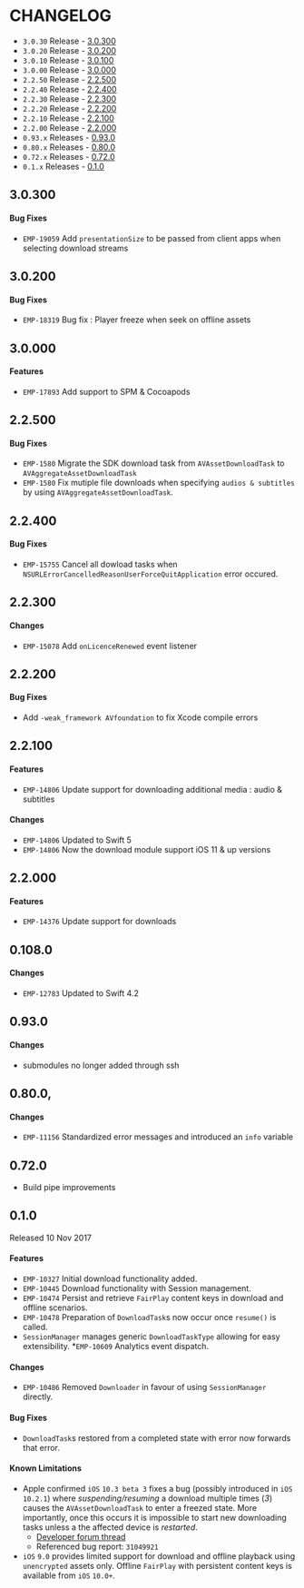 # CHANGELOG

* `3.0.30` Release - [3.0.300](#30300)
* `3.0.20` Release - [3.0.200](#30200)
* `3.0.10` Release - [3.0.100](#30100)
* `3.0.00` Release - [3.0.000](#30000)
* `2.2.50` Release - [2.2.500](#22500)
* `2.2.40` Release - [2.2.400](#22400)
* `2.2.30` Release - [2.2.300](#22100)
* `2.2.20` Release - [2.2.200](#22200)
* `2.2.10` Release - [2.2.100](#22100)
* `2.2.00` Release - [2.2.000](#22000)
* `0.93.x` Releases - [0.93.0](#09300)
* `0.80.x` Releases - [0.80.0](#08000)
* `0.72.x` Releases - [0.72.0](#07200)
* `0.1.x` Releases - [0.1.0](#010)

## 3.0.300
#### Bug Fixes
* `EMP-19059` Add `presentationSize` to be passed from client apps when selecting download streams

## 3.0.200
#### Bug Fixes
* `EMP-18319` Bug fix : Player freeze when seek on offline assets

## 3.0.000
#### Features
* `EMP-17893` Add support to SPM & Cocoapods

## 2.2.500
#### Bug Fixes
* `EMP-1580` Migrate the SDK download task from `AVAssetDownloadTask` to `AVAggregateAssetDownloadTask`
* `EMP-1580` Fix mutiple file downloads when specifying `audios & subtitles` by using `AVAggregateAssetDownloadTask`.


## 2.2.400
#### Bug Fixes
* `EMP-15755` Cancel all dowload tasks when `NSURLErrorCancelledReasonUserForceQuitApplication` error occured.

## 2.2.300
#### Changes
* `EMP-15078` Add `onLicenceRenewed` event listener 


## 2.2.200
#### Bug Fixes
* Add `-weak_framework AVfoundation` to fix Xcode compile errors


## 2.2.100
#### Features
* `EMP-14806` Update support for downloading additional media : audio & subtitles

#### Changes
* `EMP-14806`  Updated to Swift 5
* `EMP-14806`  Now the download module support iOS 11 & up versions 


## 2.2.000
#### Features
* `EMP-14376` Update support for downloads 

## 0.108.0

#### Changes
* `EMP-12783`  Updated to Swift 4.2

## 0.93.0

#### Changes
* submodules no longer added through ssh

## 0.80.0,

#### Changes
* `EMP-11156` Standardized error messages and introduced an `info` variable

## 0.72.0
* Build pipe improvements

## 0.1.0
Released 10 Nov 2017

#### Features

* `EMP-10327` Initial download functionality added.
* `EMP-10445` Download functionality with Session management.
* `EMP-10474` Persist and retrieve `FairPlay` content keys in download and offline scenarios.
* `EMP-10478` Preparation of `DownloadTask`s now occur once `resume()` is called.
* `SessionManager` manages generic `DownloadTaskType` allowing for easy extensibility.
*`EMP-10609` Analytics event dispatch.

#### Changes
* `EMP-10486` Removed `Downloader` in favour of using `SessionManager` directly.

#### Bug Fixes
* `DownloadTask`s restored from a completed state with error now forwards that error.
    

#### Known Limitations
* Apple confirmed `iOS` `10.3 beta 3` fixes a bug (possibly introduced in `iOS 10.2.1`) where *suspending/resuming* a download multiple times (*3*) causes the `AVAssetDownloadTask` to enter a freezed state. More importantly, once this occurs it is impossible to start new downloading tasks unless a the affected device is *restarted*.
    - [Developer forum thread](https://forums.developer.apple.com/message/188168#188168)
    - Referenced bug report: `31049921`
* `iOS` `9.0` provides limited support for download and offline playback using `unencrypted` assets only. Offline `FairPlay` with persistent content keys is available from `iOS` `10.0+`.
